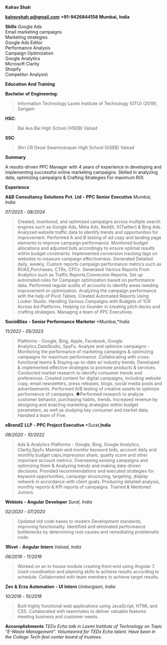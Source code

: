 **Kalrav Shah**

**kalravshah.p@gmail.com** **+91-9426844158** **Mumbai,** **India**

**Skills**
Google Ads\
Email marketing campaigns\
Marketing strategies\
Google Ads Editor\
Performance Analysis\
Campaign Optimization\
Google Analytics\
Microsoft Clarity\
Shopify\
Competitor Analysis\

**Education And Training**

**Bachelor** **of** **Engineering**: 
>Information Technology Laxmi Institute of Technology (GTU) (2019), Sarigam

**HSC**:
>Bai Ava Bai High School (HSEB) Valsad

**SSC**:
>Shri CR Desai Swaminarayan High School (GSEB) Valsad


**Summary**

A results-driven PPC Manager with 4 years of experience in developing
and implementing successful online marketing campaigns. Skilled in
analyzing data, optimizing campaigns & Crafting Strategies For maximum
ROI.

**Experience**

**A&B** **Consultancy** **Solutions** **Pvt.** **Ltd** **-** **PPC**
**Senior** **Executive** *Mumbai,* *India*

*07/2023* *-* *08/2024*

> Created, monitored, and optimized campaigns across multiple search engines such as Google Ads, Meta Ads, Reddit, X(Twitter) & Bing Ads.
> Analyzed website traffic data to identify trends and opportunities for improvement.
> Performed A and B testing of ad copy and landing page elements to improve campaign performance.
> Monitored budget allocations and adjusted bids accordingly to ensure optimal results within budget constraints.
> Implemented conversion tracking tags on websites to measure campaign effectiveness.
> Generated Detailed daily, weekly, Custom reports campaign performance metrics such as ROAS,Purchases, CTRs, CPCs.
> Generated Various Reports From Analytics such as Traffic Reports,Conversion Reports.
> Set up automated rules for Campaign optimization based on performance data.
> Performed regular audits of accounts to identify areas needing improvement or optimization.
> Analyzing the campaign performance with the help of Pivot Tables.
> Created Automated Reports Using Looker Studio.
> Handling Various Campaigns with Budgets of 1CR Across Ad-Platforms.
> Helping co-founder in creating pitch decks and crafting strategies.
> Managing a team of PPC Executives.

**SocioBliss** **-** **Senior** **Performance** **Marketer** *Mumbai,**India*

*11/2022* *-* *05/2023*

> Platforms - Google, Bing, Apple, Facebook, Google Analytics,DataStudio, SpyFu.
> Analyze and optimize campaigns - Monitoring the performance of marketing campaigns & optimizing campaigns for maximum performance.
> Collaborating with cross-functional teams & Staying up-to-date w/ industry trends.
> Developed & implemented effective strategies to promote products & services.
> Conducted market research to identify consumer trends and preferences.
> Created content for digital campaigns, including website copy, email newsletters, press releases, blogs, social media posts and advertisements.
> Performed A/B testing of creative assets to optimize performance of campaigns. ●Performed research to analyze customer behavior, purchasing habits, trends.
> Increased revenue by designing and enacting marketing strategies
> within budget parameters, as well as studying key consumer and market data.
> Handled a team of Five.

**eBrandZ** **LLP** **-** **PPC** **Project** **Executive** *Surat,**India**

*08/2020* *-* *10/2022*

> Ads & Analytics Platforms - Google, Bing, Google Analytics, Clarity,Spyfu
> Maintain and monitor keyword bids, account daily and monthly budget caps,impression share, quality score and other important account metrics.
> Overseeing existing campaigns and optimizing them & Analyzing trends and making data-driven decisions.
> Provided recommendations and executed strategies for keyword opportunities, campaign structuring, targeting, display network in accordance with client goals.
> Producing detailed analysis, monthly reports & KPI reports of campaigns. Trained & Mentored Juniors.

**Webiots** **-** **Angular** **Developer** *Surat,* *India*

*02/2020* *-* *07/2020*

> Updated old code bases to modern Development standards, improving functionality.
> Identified and eliminated performance bottlenecks by determining root causes and remediating problematic code.

**1Rivet** **-** **Angular** **Intern** *Valsad,* *India*

*06/2019* *-* *11/2019*

> Worked on an in-house module creating front-end using Angular 7.
> Used coordination and planning skills to achieve results according to schedule.
> Collaborated with team members to achieve target results.

**Zev** **&** **Erza** **Automation** **-** **UI** **Intern** *Umbergaon,* *India*

*10/2018* *-* *10/2018*

> Built highly functional web applications using JavaScript, HTML and CSS.
> Collaborated with teammates to deliver valuable features meeting business and customer needs.

**Accomplishments**
*TEDx Echo talk in Laxmi Institute of Technology on Topic “E-Waste Management”.*
*Volunteered for TEDx Echo talent.*
*Have been in the College Tech-fest center board of trustees.*
